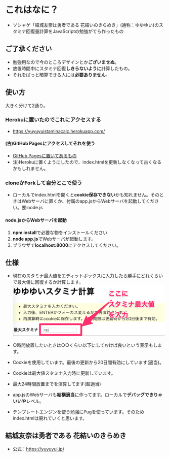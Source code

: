
[gh-pages]:https://blatank.github.io/YuyuyuiStaminaCalc/index.html

# これはなに？
- ソシャゲ「結城友奈は勇者である 花結いのきらめき」(通称：ゆゆゆい)のスタミナ回復量計算をJavaScriptの勉強がてら作ったもの

## ご了承ください
- 勉強用なので今のところデザインとか**ございませぬ**。
- 放置時間中にスタミナ回復**しきらないように**計算したもの。
- それをぱっと暗算できる人には**必要ありません**。

## 使い方
大きく分けて2通り。
### Herokuに置いたのでこれにアクセスする
- https://yuyuyuistaminacalc.herokuapp.com/

#### (古)GitHub Pagesにアクセスしてそれを使う
- [GitHub Pagesに置いてあるもの][gh-pages]
- 注)Herokuに置くようにしたので、index.htmlを更新しなくなって古くなるかもしれません。

### cloneかForkして自分とこで使う
- ローカルでindex.htmlを開くと**cookie保存できない**かも知れません。そのときはWebサーバに置くか、付属のapp.jsからWebサーバを起動してください。要:node.js

#### node.jsからWebサーバを起動
1. **npm install**で必要な物をインストールください
2. **node app.js**でWebサーバが起動します。
3. ブラウザで**localhost:8000**にアクセスしてください。

## 仕様
- 現在のスタミナ最大値をエディットボックスに入力したら勝手にどれくらいで最大値に回復するか計算します。
![説明画像](explain.png)

- ○時間放置したいときは○○くらい以下にしておけば良いという表示もします。
- Cookieを使用しています。最後の更新から20日間有効にしています(適当)。
- Cookieは最大値スタミナ入力時に更新しています。
- 最大24時間放置までを演算してます(超適当)
- app.jsのWebサーバも**結構適当**に作ってます。ローカルで**デバッグできりゃいいや**レベル。
- テンプレートエンジンを使う勉強にPugを使っています。そのためindex.htmlは廃れていくと思います。

## 結城友奈は勇者である 花結いのきらめき
- 公式：https://yuyuyui.jp/
